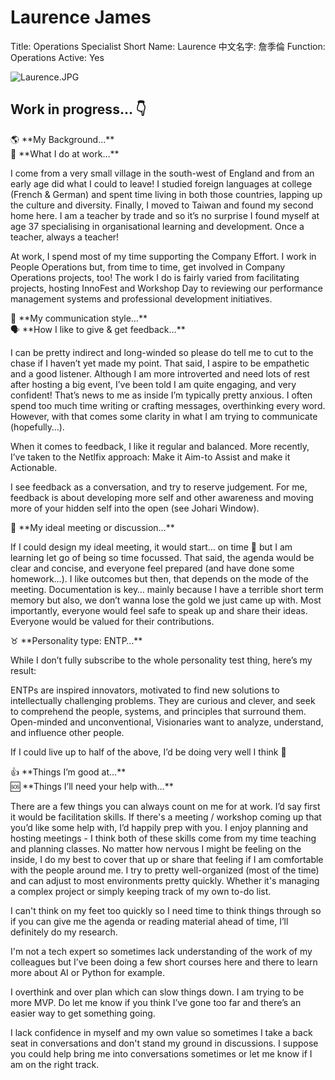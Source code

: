 # Laurence James

Title: Operations Specialist
Short Name: Laurence
中文名字: 詹季倫
Function: Operations
Active: Yes

![Laurence.JPG](Laurence%20James%20e7a352e24d6644cfbce8cb44621dec57/Laurence.jpg)

## Work in progress… 👇

<aside>
🌎 **My Background…**

</aside>

<aside>
💼 **What I do at work…**

</aside>

I come from a very small village in the south-west of England and from an early age did what I could to leave! I studied foreign languages at college (French & German) and spent time living in both those countries, lapping up the culture and diversity. Finally, I moved to Taiwan and found my second home here. I am a teacher by trade and so it’s no surprise I found myself at age 37 specialising in organisational learning and development. Once a teacher, always a teacher! 

At work, I spend most of my time supporting the Company Effort. I work in People Operations but, from time to time, get involved in Company Operations projects, too! The work I do is fairly varied from facilitating projects, hosting InnoFest and Workshop Day to reviewing our performance management systems and professional development initiatives. 

<aside>
💬 **My communication style…**

</aside>

<aside>
🗣 **How I like to give & get feedback…**

</aside>

I can be pretty indirect and long-winded so please do tell me to cut to the chase if I haven’t yet made my point. That said, I aspire to be empathetic and a good listener. Although I am more introverted and need lots of rest after hosting a big event, I’ve been told I am quite engaging, and very confident! That’s news to me as inside I’m typically pretty anxious. I often spend too much time writing or crafting messages, overthinking every word. However, with that comes some clarity in what I am trying to communicate (hopefully…).

When it comes to feedback, I like it regular and balanced. More recently, I’ve taken to the Netlfix approach: Make it Aim-to Assist and make it Actionable. 

I see feedback as a conversation, and try to reserve judgement. For me, feedback is about developing more self and other awareness and moving more of your hidden self into the open (see Johari Window). 

<aside>
🤝 **My ideal meeting or discussion…**

</aside>

If I could design my ideal meeting, it would start… on time 🫠 but I am learning let go of being so time focussed. That said, the agenda would be clear and concise, and everyone feel prepared (and have done some homework…). I like outcomes but then, that depends on the mode of the meeting. Documentation is key… mainly because I have a terrible short term memory but also, we don’t wanna lose the gold we just came up with. Most importantly, everyone would feel safe to speak up and share their ideas. Everyone would be valued for their contributions. 

<aside>
♉ **Personality type: ENTP…**

</aside>

While I don’t fully subscribe to the whole personality test thing, here’s my result: 

ENTPs are inspired innovators, motivated to find new solutions to intellectually challenging problems. They are curious and clever, and seek to comprehend the people, systems, and principles that surround them. Open-minded and unconventional, Visionaries want to analyze, understand, and influence other people.

If I could live up to half of the above, I’d be doing very well I think 🤣

<aside>
👍 **Things I’m good at…**

</aside>

<aside>
🆘 **Things I’ll need your help with…**

</aside>

There are a few things you can always count on me for at work. I’d say first it would be facilitation skills. If there's a meeting / workshop coming up that you’d like some help with, I’d happily prep with you. I enjoy planning and hosting meetings - I think both of these skills come from my time teaching and planning classes. No matter how nervous I might be feeling on the inside, I do my best to cover that up or share that feeling if I am comfortable with the people around me. I try to pretty well-organized (most of the time) and can adjust to most environments pretty quickly. Whether it's managing a complex project or simply keeping track of my own to-do list. 

I can't think on my feet too quickly so I need time to think things through so if you can give me the agenda or reading material ahead of time, I’ll definitely do my research. 

I'm not a tech expert so sometimes lack understanding of the work of my colleagues but I’ve been doing a few short courses here and there to learn more about AI or Python for example. 

I overthink and over plan which can slow things down. I am trying to be more MVP. Do let me know if you think I’ve gone too far and there’s an easier way to get something going. 

I lack confidence in myself and my own value so sometimes I take a back seat in conversations and don't stand my ground in discussions. I suppose you could help bring me into conversations sometimes or let me know if I am on the right track.
